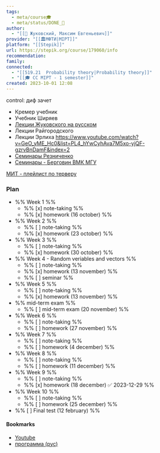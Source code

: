 ```yaml
---
tags:
  - meta/course🎓
  - meta/status/DONE_🌳
author:
  - "[[👤 Жуковский, Максим Евгеньевич]]"
provider: "[[🏛МФТИ|MIPT]]"
platform: "[[Stepik]]"
url: https://stepik.org/course/179060/info
recommendation: 
family: 
connected:
  - "[[519.21  Probability theory|Probability theory]]"
  - "[[🎓 CC MIPT - 1 semester]]"
created: 2023-10-01 12:08
---
```

control: диф зачет

- Кремер учебник
- Учебник Ширяев
- [Лекции Жуковского на русском](https://www.youtube.com/playlist?list=PLti61wgkUWHzHEtqnlOJO237JqIVk-0xJ)
- Лекции Райгородского
- Лекции Эрлиха https://www.youtube.com/watch?v=GeO_yME_Hc0&list=PL4_hYwCyhAva7M5xo-yjQF-gzrvBnDamF&index=2
- [Семинары Резниченко](https://www.youtube.com/watch?v=NdfO64ujwcY&list=PLocvKxfon41WZQy2XJf3I54IvGZHvjFSe&index=2)
- [Семинары - Берговин ВМК МГУ](https://www.youtube.com/playlist?list=PLhe7c-LCgl4KJYe2Ba-x3rC_PhIMfr5U1)


[МИТ - плейлист по терверу](https://www.youtube.com/watch?v=1uW3qMFA9Ho&list=PLUl4u3cNGP60hI9ATjSFgLZpbNJ7myAg6)


### Plan
- %% Week 1 %%
    - %% [x] note-taking %%
    - %% [x] homework (16 october) %%
- %% Week 2 %%
    - %% [ ] note-taking %%
    - %% [x] homework (23 october) %%
- %% Week 3 %%
    - %% [ ] note-taking %%
    - %% [x] homework (30 october) %%
- %% Week 4 - Random veriables and vectors %%
    - %% [ ] note-taking %%
    - %% [x] homework (13 november) %%
    - %% [ ] seminar %%
- %% Week 5 %%
    - %% [ ] note-taking %%
    - %% [x] homework (13 november) %%
- %% mid-term exam %%
    - %% [ ] mid-term exam (20 november) %%
- %% Week 6 %%
    - %% [ ] note-taking %%
    - %% [ ] homework (27 november) %%
- %% Week 7 %%
    - %% [ ] note-taking %%
    - %% [ ] homework (4 december) %%
- %% Week 8 %%
    - %% [ ] note-taking %%
    - %% [ ] homework (11 december) %%
- %% Week 9 %%
    - %% [ ] note-taking %%
    - %% [x] homework (18 december) ✅ 2023-12-29 %%
- %% Week 10 %% 
    - %% [ ] note-taking %%
    - %% [ ] homework (25 december) %%
- %% [ ] Final test  (12 february) %% 








#### Bookmarks
- [Youtube](https://www.youtube.com/playlist?list=PL51E_hyhGzZIUvhRodPlQ55uD02DoQp8I)
- [программа (рус)](https://docs.google.com/document/d/1GHmJAWFkmRshm01t4d2rbwn4CCiU9wbI/edit)

